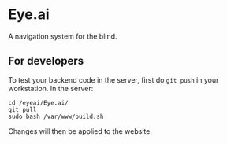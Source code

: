 # Eye.ai
A navigation system for the blind.

## For developers
To test your backend code in the server, first do `git push` in your workstation.
In the server:
```
cd /eyeai/Eye.ai/
git pull
sudo bash /var/www/build.sh
```
Changes will then be applied to the website.